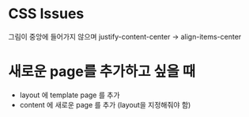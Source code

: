 # CSS Issues 

그림이 중앙에 들어가지 않으며
justify-content-center -> align-items-center

# 새로운 page를 추가하고 싶을 때
- layout 에 template page 를 추가
- content 에 새로운 page 를 추가 (layout을 지정해줘야 함)
